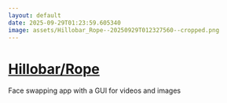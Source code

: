 ```yaml
---
layout: default
date: 2025-09-29T01:23:59.605340
image: assets/Hillobar_Rope--20250929T012327560--cropped.png
---
```


# [Hillobar/Rope](https://github.com/Hillobar/Rope)

Face swapping app with a GUI for videos and images
